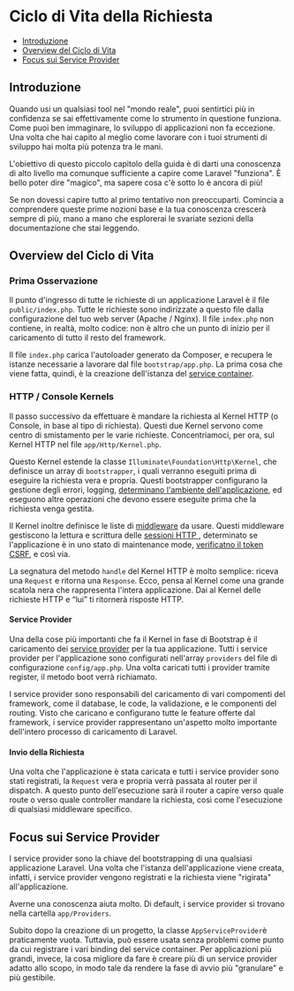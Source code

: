 # Ciclo di Vita della Richiesta

- [Introduzione](#introduzione)
- [Overview del Ciclo di Vita](#overview-ciclo-di-vita)
- [Focus sui Service Provider](#focus-sui-service-provider)

<a name="introduzione"></a>
## Introduzione

Quando usi un qualsiasi tool nel "mondo reale", puoi sentirtici più in confidenza se sai effettivamente come lo strumento in questione funziona. Come puoi ben immaginare, lo sviluppo di applicazioni non fa eccezione. Una volta che hai capito al meglio come lavorare con i tuoi strumenti di sviluppo hai molta più potenza tra le mani.

L'obiettivo di questo piccolo capitolo della guida è di darti una conoscenza di alto livello ma comunque sufficiente a capire come Laravel "funziona". È bello poter dire "magico", ma sapere cosa c'è sotto lo è ancora di più!

Se non dovessi capire tutto al primo tentativo non preoccuparti. Comincia a comprendere queste prime nozioni base e la tua conoscenza crescerà sempre di più, mano a mano che esplorerai le svariate sezioni della documentazione che stai leggendo.

<a name="overview-ciclo-di-vita"></a>
## Overview del Ciclo di Vita

### Prima Osservazione

Il punto d'ingresso di tutte le richieste di un applicazione Laravel è il file `public/index.php`. Tutte le richieste sono indirizzate a questo file dalla configurazione del tuo web server (Apache / Nginx). Il file `index.php` non contiene, in realtà, molto codice: non è altro che un punto di inizio per il caricamento di tutto il resto del framework.

Il file `index.php` carica l'autoloader generato da Composer, e recupera le istanze necessarie a lavorare dal file `bootstrap/app.php`. La prima cosa che viene fatta, quindi, è la creazione dell'istanza del [service container](/docs/{{version}}/container).

### HTTP / Console Kernels

Il passo successivo da effettuare è mandare la richiesta al Kernel HTTP (o Console, in base al tipo di richiesta). Questi due Kernel servono come centro di smistamento per le varie richieste. Concentriamoci, per ora, sul Kernel HTTP nel file `app/Http/Kernel.php`.

Questo Kernel estende la classe `Illuminate\Foundation\Http\Kernel`, che definisce un array di `bootstrapper`, i quali verranno eseguiti prima di eseguire la richiesta vera e propria. Questi bootstrapper configurano la gestione degli errori, logging, [determinano l'ambiente dell'applicazione](/docs/{{version}}/installation#environment-configuration), ed eseguono altre operazioni che devono essere eseguite prima che la richiesta venga gestita.

Il Kernel inoltre definisce le liste di [middleware](/docs/{{version}}/middleware) da usare. Questi middleware gestiscono la lettura e scrittura delle [sessioni HTTP ](/docs/{{version}}/session), determinato se l'applicazione è in uno stato di maintenance mode, [verificatno il token CSRF](/docs/{{version}}/routing#csrf-protection), e così via.

La segnatura del metodo `handle` del Kernel HTTP è molto semplice: riceva una `Request` e ritorna una `Response`. Ecco, pensa al Kernel come una grande scatola nera che rappresenta l'intera applicazione. Dai al Kernel delle richieste HTTP e “lui” ti ritornerà risposte HTTP.

#### Service Provider

Una della cose più importanti che fa il Kernel in fase di Bootstrap è il caricamento dei [service provider](/docs/{{version}}/providers) per la tua applicazione. Tutti i service provider per l'applicazione sono configurati nell'array `providers` del file di configurazione `config/app.php`. Una volta caricati tutti i provider tramite register, il metodo boot verrà richiamato.

I service provider sono responsabili del caricamento di vari compomenti del framework, come il database, le code, la validazione, e le componenti del routing. Visto che caricano e configurano tutte le feature offerte dal framework, i service provider rappresentano un'aspetto molto importante dell'intero processo di caricamento di Laravel.

#### Invio della Richiesta

Una volta che l'applicazione è stata caricata e tutti i service provider sono stati registrati, la `Request` vera e propria verrà passata al router per il dispatch. A questo punto dell'esecuzione sarà il router a capire verso quale route o verso quale controller mandare la richiesta, così come l'esecuzione di qualsiasi middleware specifico.

<a name="focus-sui-service-provider"></a>
## Focus sui Service Provider

I service provider sono la chiave del bootstrapping di una qualsiasi applicazione Laravel. Una volta che l'istanza dell'applicazione viene creata, infatti, i service provider vengono registrati e la richiesta viene "rigirata" all'applicazione.

Averne una conoscenza aiuta molto. Di default, i service provider si trovano nella cartella  `app/Providers`.

Subito dopo la creazione di un progetto, la classe `AppServiceProvider`è praticamente vuota. Tuttavia, può essere usata senza problemi come punto da cui registrare i vari binding del service container. Per applicazioni più grandi, invece, la cosa migliore da fare è creare più di un service provider adatto allo scopo, in modo tale da rendere la fase di avvio più "granulare" e più gestibile.
